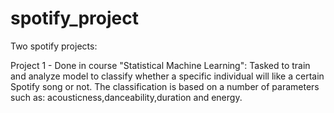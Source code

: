 # spotify_project
Two spotify projects: 


Project 1 - Done in course "Statistical Machine Learning": 
Tasked to train and analyze model to classify whether a specific individual will like a certain Spotify song or not. The classification is based on a number of parameters such as: acousticness,danceability,duration and energy.
